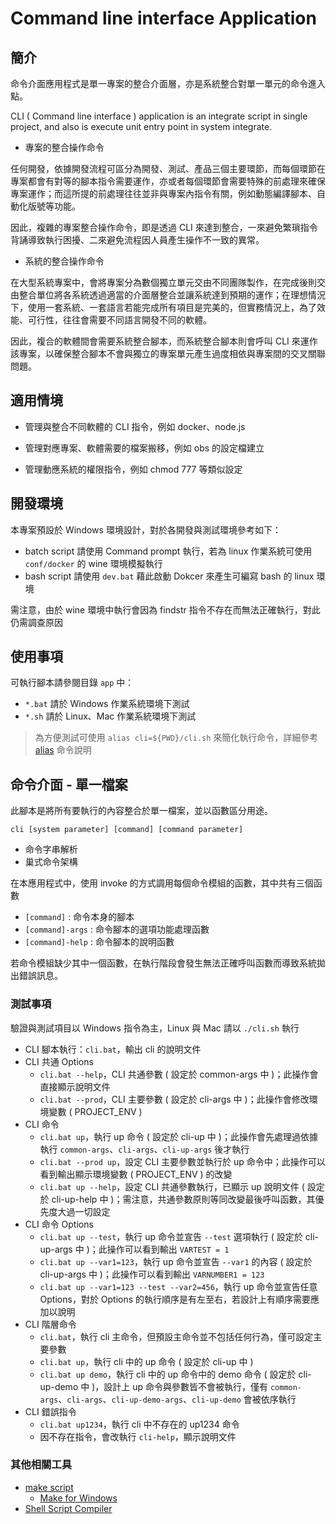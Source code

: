 # Command line interface Application

## 簡介

命令介面應用程式是單一專案的整合介面層，亦是系統整合對單一單元的命令進入點。

CLI ( Command line interface ) application is an integrate script in single project, and also is execute unit entry point in system integrate.

+ 專案的整合操作命令

任何開發，依據開發流程可區分為開發、測試、產品三個主要環節，而每個環節在專案都會有對等的腳本指令需要運作，亦或者每個環節會需要特殊的前處理來確保專案運作；而這所提的前處理往往並非與專案內指令有關，例如動態編譯腳本、自動化版號等功能。

因此，複雜的專案整合操作命令，即是透過 CLI 來達到整合，一來避免繁瑣指令背誦導致執行困擾、二來避免流程因人員產生操作不一致的異常。

+ 系統的整合操作命令

在大型系統專案中，會將專案分為數個獨立單元交由不同團隊製作，在完成後則交由整合單位將各系統透過適當的介面層整合並讓系統達到預期的運作；在理想情況下，使用一套系統、一套語言若能完成所有項目是完美的，但實務情況上，為了效能、可行性，往往會需要不同語言開發不同的軟體。

因此，複合的軟體間會需要系統整合腳本，而系統整合腳本則會呼叫 CLI 來運作該專案，以確保整合腳本不會與獨立的專案單元產生過度相依與專案間的交叉關聯問題。

## 適用情境

+ 管理與整合不同軟體的 CLI 指令，例如 docker、node.js

+ 管理對應專案、軟體需要的檔案搬移，例如 obs 的設定檔建立

+ 管理動應系統的權限指令，例如 chmod 777 等類似設定

## 開發環境

本專案預設於 Windows 環境設計，對於各開發與測試環境參考如下：

+ batch script 請使用 Command prompt 執行，若為 linux 作業系統可使用 ```conf/docker``` 的 wine 環境模擬執行
+ bash script 請使用 ```dev.bat``` 藉此啟動 Dokcer 來產生可編寫 bash 的 linux 環境

需注意，由於 wine 環境中執行會因為 findstr 指令不存在而無法正確執行，對此仍需調查原因

## 使用事項

可執行腳本請參閱目錄 ```app``` 中：

+ ```*.bat``` 請於 Windows 作業系統環境下測試
+ ```*.sh```  請於 Linux、Mac 作業系統環境下測試
> 為方便測試可使用 ```alias cli=${PWD}/cli.sh``` 來簡化執行命令，詳細參考 [alias](https://zh.wikipedia.org/zh-tw/Alias_(%E5%91%BD%E4%BB%A4)) 命令說明

## 命令介面 - 單一檔案

此腳本是將所有要執行的內容整合於單一檔案，並以函數區分用途。

```
cli [system parameter] [command] [command parameter]
```

+ 命令字串解析
+ 巢式命令架構

在本應用程式中，使用 invoke 的方式調用每個命令模組的函數，其中共有三個函數

+ ```[command]```        : 命令本身的腳本
+ ```[command]-args```   : 命令腳本的選項功能處理函數
+ ```[command]-help```   : 命令腳本的說明函數

若命令模組缺少其中一個函數，在執行階段會發生無法正確呼叫函數而導致系統拋出錯誤訊息。

### 測試事項

驗證與測試項目以 Windows 指令為主，Linux 與 Mac 請以 ```./cli.sh``` 執行

+ CLI 腳本執行：```cli.bat```，輸出 cli 的說明文件
+ CLI 共通 Options
    - ```cli.bat --help```，CLI 共通參數 ( 設定於 common-args 中 )；此操作會直接顯示說明文件
    - ```cli.bat --prod```，CLI 主要參數 ( 設定於 cli-args 中 )；此操作會修改環境變數 ( PROJECT_ENV )
+ CLI 命令
    - ```cli.bat up```，執行 up 命令 ( 設定於 cli-up 中 )；此操作會先處理過依據執行 ```common-args```、```cli-args```、```cli-up-args``` 後才執行
    - ```cli.bat --prod up```，設定 CLI 主要參數並執行於 up 命令中；此操作可以看到輸出顯示環境變數 ( PROJECT_ENV ) 的改變
    - ```cli.bat up --help```，設定 CLI 共通參數執行，已顯示 up 說明文件 ( 設定於 cli-up-help 中 )；需注意，共通參數原則等同改變最後呼叫函數，其優先度大過一切設定
+ CLI 命令 Options
    - ```cli.bat up --test```，執行 up 命令並宣告 ```--test``` 選項執行 ( 設定於 cli-up-args 中 )；此操作可以看到輸出 ```VARTEST = 1```
    - ```cli.bat up --var1=123```，執行 up 命令並宣告 ```--var1``` 的內容 ( 設定於 cli-up-args 中 )；此操作可以看到輸出 ```VARNUMBER1 = 123```
    - ```cli.bat up --var1=123 --test --var2=456```，執行 up 命令並宣告任意 Options，對於 Options 的執行順序是有左至右，若設計上有順序需要應加以說明
+ CLI 階層命令
    - ```cli.bat```，執行 cli 主命令，但預設主命令並不包括任何行為，僅可設定主要參數
    - ```cli.bat up```，執行 cli 中的 up 命令 ( 設定於 cli-up 中 )
    - ```cli.bat up demo```，執行 cli 中的 up 命令中的 demo 命令 ( 設定於 cli-up-demo 中 )，設計上 up 命令與參數皆不會被執行，僅有 ```common-args```、```cli-args```、```cli-up-demo-args```、```cli-up-demo``` 會被依序執行
+ CLI 錯誤指令
    - ```cli.bat up1234```，執行 cli 中不存在的 up1234 命令
    - 因不存在指令，會改執行 ```cli-help```，顯示說明文件

### 其他相關工具

+ [make script](https://foreachsam.github.io/book-util-make/book/content/example/make-scripts/)
   - [Make for Windows](http://gnuwin32.sourceforge.net/packages/make.htm)
+ [Shell Script Compiler](https://github.com/neurobin/shc)
